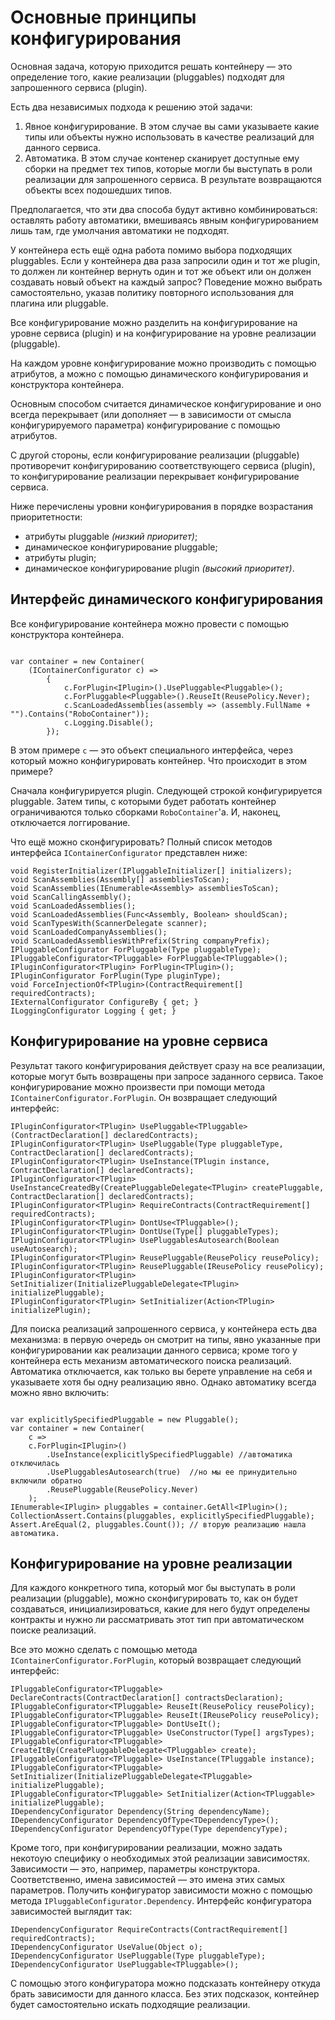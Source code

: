 # Основные принципы конфигурирования #

Основная задача, которую приходится решать контейнеру — это определение того, какие реализации (pluggables) подходят для запрошенного сервиса (plugin).

Есть два независимых подхода к решению этой задачи:
  1. Явное конфигурирование. В этом случае вы сами указываете какие типы или объекты нужно использовать в качестве реализаций для данного сервиса.
  1. Автоматика. В этом случае контенер сканирует доступные ему сборки на предмет тех типов, которые могли бы выступать в роли реализации для запрошенного сервиса. В результате возвращаются объекты всех подошедших типов.

Предполагается, что эти два способа будут активно комбинироваться: оставлять работу автоматики, вмешиваясь явным конфигурированием лишь там, где умолчания автоматики не подходят.

У контейнера есть ещё одна работа помимо выбора подходящих pluggables. Если у контейнера два раза запросили один и тот же plugin, то должен ли контейнер вернуть один и тот же объект или он должен создавать новый объект на каждый запрос? Поведение можно выбрать самостоятельно, указав политику повторного использования для плагина или pluggable.

Все конфигурирование можно разделить на конфигурирование на уровне сервиса (plugin) и на конфигурирование на уровне реализации (pluggable).

На каждом уровне конфигурирование можно производить с помощью атрибутов, а можно с помощью динамического конфигурирования и конструктора контейнера.

Основным способом считается динамическое конфигурирование и оно всегда перекрывает (или дополняет — в зависимости от смысла конфигурируемого параметра) конфигурирование с помощью атрибутов.

С другой стороны, если конфигурирование реализации (pluggable)  противоречит конфигурированию соответствующего сервиса (plugin), то конфигурирование реализации перекрывает конфигурирование сервиса.

Ниже перечислены уровни конфигурирования в порядке возрастания приоритетности:

  * атрибуты pluggable _(низкий приоритет)_;
  * динамическое конфигурирование pluggable;
  * атрибуты plugin;
  * динамическое конфигурирование plugin _(высокий приоритет)_.



## Интерфейс динамического конфигурирования ##

Все конфигурирование контейнера можно провести с помощью конструктора контейнера.
<a href='Hidden comment: [Configuration.FirstSample'></a>
```

var container = new Container(
	(IContainerConfigurator c) =>
		{
			c.ForPlugin<IPlugin>().UsePluggable<Pluggable>();
			c.ForPluggable<Pluggable>().ReuseIt(ReusePolicy.Never);
			c.ScanLoadedAssemblies(assembly => (assembly.FullName + "").Contains("RoboContainer"));
			c.Logging.Disable();
		});
```
<a href='Hidden comment: '></a>
В этом примере `c` — это объект специального интерфейса, через который можно конфигурировать контейнер. Что происходит в этом примере?

Сначала конфигурируется plugin.
Следующей строкой конфигурируется pluggable.
Затем типы, с которыми будет работать контейнер ограничиваются только сборками `RoboContainer`'а. И, наконец, отключается логгирование.

Что ещё можно сконфигурировать? Полный список методов интерфейса `IContainerConfigurator` представлен ниже:

<a href='Hidden comment: [IContainerConfigurator.interface'></a>
```
void RegisterInitializer(IPluggableInitializer[] initializers);
void ScanAssemblies(Assembly[] assembliesToScan);
void ScanAssemblies(IEnumerable<Assembly> assembliesToScan);
void ScanCallingAssembly();
void ScanLoadedAssemblies();
void ScanLoadedAssemblies(Func<Assembly, Boolean> shouldScan);
void ScanTypesWith(ScannerDelegate scanner);
void ScanLoadedCompanyAssemblies();
void ScanLoadedAssembliesWithPrefix(String companyPrefix);
IPluggableConfigurator ForPluggable(Type pluggableType);
IPluggableConfigurator<TPluggable> ForPluggable<TPluggable>();
IPluginConfigurator<TPlugin> ForPlugin<TPlugin>();
IPluginConfigurator ForPlugin(Type pluginType);
void ForceInjectionOf<TPlugin>(ContractRequirement[] requiredContracts);
IExternalConfigurator ConfigureBy { get; }
ILoggingConfigurator Logging { get; }

```
<a href='Hidden comment: '></a>

## Конфигурирование на уровне сервиса ##

Результат такого конфигурирования действует сразу на все реализации, которые могут быть возвращены при запросе заданного сервиса.
Такое конфигурирование можно произвести при помощи метода `IContainerConfigurator.ForPlugin`. Он возвращает следующий интерфейс:
<a href='Hidden comment: [IGenericPluginConfigurator.interface'></a>
```
IPluginConfigurator<TPlugin> UsePluggable<TPluggable>(ContractDeclaration[] declaredContracts);
IPluginConfigurator<TPlugin> UsePluggable(Type pluggableType, ContractDeclaration[] declaredContracts);
IPluginConfigurator<TPlugin> UseInstance(TPlugin instance, ContractDeclaration[] declaredContracts);
IPluginConfigurator<TPlugin> UseInstanceCreatedBy(CreatePluggableDelegate<TPlugin> createPluggable, ContractDeclaration[] declaredContracts);
IPluginConfigurator<TPlugin> RequireContracts(ContractRequirement[] requiredContracts);
IPluginConfigurator<TPlugin> DontUse<TPluggable>();
IPluginConfigurator<TPlugin> DontUse(Type[] pluggableTypes);
IPluginConfigurator<TPlugin> UsePluggablesAutosearch(Boolean useAutosearch);
IPluginConfigurator<TPlugin> ReusePluggable(ReusePolicy reusePolicy);
IPluginConfigurator<TPlugin> ReusePluggable(IReusePolicy reusePolicy);
IPluginConfigurator<TPlugin> SetInitializer(InitializePluggableDelegate<TPlugin> initializePluggable);
IPluginConfigurator<TPlugin> SetInitializer(Action<TPlugin> initializePlugin);

```
<a href='Hidden comment: '></a>

Для поиска реализаций запрошенного сервиса, у контейнера есть два механизма: в первую очередь он смотрит на типы, явно указанные при конфигурировании как реализации данного сервиса; кроме того у контейнера есть механизм автоматического поиска реализаций. Автоматика отключается, как только вы берете управление на себя и указываете хотя бы одну реализацию явно. Однако автоматику всегда можно явно включить:

<a href='Hidden comment: [Configuration.Plugin'></a>
```

var explicitlySpecifiedPluggable = new Pluggable();
var container = new Container(
	c =>
	c.ForPlugin<IPlugin>()
		.UseInstance(explicitlySpecifiedPluggable) //автоматика отключилась
		.UsePluggablesAutosearch(true)  //но мы ее принудительно включили обратно
		.ReusePluggable(ReusePolicy.Never)
	);
IEnumerable<IPlugin> pluggables = container.GetAll<IPlugin>();
CollectionAssert.Contains(pluggables, explicitlySpecifiedPluggable);
Assert.AreEqual(2, pluggables.Count()); // вторую реализацию нашла автоматика.
```
<a href='Hidden comment: '></a>

## Конфигурирование на уровне реализации ##

Для каждого конкретного типа, который мог бы выступать в роли реализации (pluggable), можно сконфигурировать то, как он будет создаваться,
инициализироваться, какие для него будут определены контракты и нужно ли рассматривать этот тип при автоматическом поиске реализаций.

Все это можно сделать с помощью метода `IContainerConfigurator.ForPlugin`, который возвращает следующий интерфейс:
<a href='Hidden comment: [IGenericPluggableConfigurator.interface'></a>
```
IPluggableConfigurator<TPluggable> DeclareContracts(ContractDeclaration[] contractsDeclaration);
IPluggableConfigurator<TPluggable> ReuseIt(ReusePolicy reusePolicy);
IPluggableConfigurator<TPluggable> ReuseIt(IReusePolicy reusePolicy);
IPluggableConfigurator<TPluggable> DontUseIt();
IPluggableConfigurator<TPluggable> UseConstructor(Type[] argsTypes);
IPluggableConfigurator<TPluggable> CreateItBy(CreatePluggableDelegate<TPluggable> create);
IPluggableConfigurator<TPluggable> UseInstance(TPluggable instance);
IPluggableConfigurator<TPluggable> SetInitializer(InitializePluggableDelegate<TPluggable> initializePluggable);
IPluggableConfigurator<TPluggable> SetInitializer(Action<TPluggable> initializePluggable);
IDependencyConfigurator Dependency(String dependencyName);
IDependencyConfigurator DependencyOfType<TDependencyType>();
IDependencyConfigurator DependencyOfType(Type dependencyType);

```
<a href='Hidden comment: '></a>


Кроме того, при конфигурировании реализации, можно задать некотоую специфику о необходимых этой реализации зависимостях.
Зависимости — это, например, параметры конструктора. Соответственно, имена зависимостей — это имена этих самых параметров.
Получить конфигуратор зависимости можно с помощью метода `IPluggableConfigurator.Dependency`.
Интерфейс конфигуратора зависимостей выглядит так:

<a href='Hidden comment: [IDependencyConfigurator.interface'></a>
```
IDependencyConfigurator RequireContracts(ContractRequirement[] requiredContracts);
IDependencyConfigurator UseValue(Object o);
IDependencyConfigurator UsePluggable(Type pluggableType);
IDependencyConfigurator UsePluggable<TPluggable>();

```
<a href='Hidden comment: '></a>

С помощью этого конфигуратора можно подсказать контейнеру откуда брать зависимости для данного класса. Без этих подсказок, контейнер будет самостоятельно искать подходящие реализации.